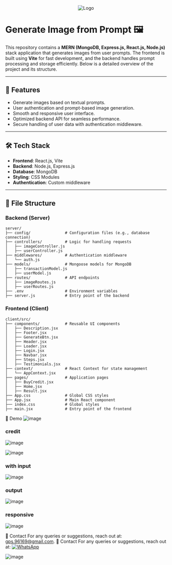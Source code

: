 <div align="center">
  <img src="https://github.com/user-attachments/assets/5c9c2ac3-e29f-4e17-8697-e1bca6d66ead" alt="Logo" />
</div>


# Generate Image from Prompt 🖼️

This repository contains a **MERN (MongoDB, Express.js, React.js, Node.js)** stack application that generates images from user prompts. The frontend is built using **Vite** for fast development, and the backend handles prompt processing and storage efficiently. Below is a detailed overview of the project and its structure.

---

## 🚀 Features
- Generate images based on textual prompts.
- User authentication and prompt-based image generation.
- Smooth and responsive user interface.
- Optimized backend API for seamless performance.
- Secure handling of user data with authentication middleware.

---

## 🛠️ Tech Stack
- **Frontend**: React.js, Vite
- **Backend**: Node.js, Express.js
- **Database**: MongoDB
- **Styling**: CSS Modules
- **Authentication**: Custom middleware

---

## 📂 File Structure

### Backend (Server)
```
server/
├── config/               # Configuration files (e.g., database connection)
├── controllers/          # Logic for handling requests
│   ├── imageController.js
│   ├── userController.js
├── middlewares/          # Authentication middleware
│   └── auth.js
├── models/               # Mongoose models for MongoDB
│   ├── transactionModel.js
│   ├── userModel.js
├── routes/               # API endpoints
│   ├── imageRoutes.js
│   ├── userRoutes.js
├── .env                  # Environment variables
├── server.js             # Entry point of the backend

```


### Frontend (Client)

```
client/src/
├── components/           # Reusable UI components
│   ├── Description.jsx
│   ├── Footer.jsx
│   ├── GenerateBtn.jsx
│   ├── Header.jsx
│   ├── Loader.jsx
│   ├── Login.jsx
│   ├── Navbar.jsx
│   ├── Steps.jsx
│   ├── Testimonials.jsx
├── context/              # React Context for state management
│   └── AppContext.jsx
├── pages/                # Application pages
│   ├── BuyCredit.jsx
│   ├── Home.jsx
│   ├── Result.jsx
├── App.css               # Global CSS styles
├── App.jsx               # Main React component
├── index.css             # Global styles
├── main.jsx              # Entry point of the frontend

```


📸 Demo
![image](https://github.com/user-attachments/assets/2b8042f9-ead0-4b4e-a97c-1796b1b09b8c)

### credit
![image](https://github.com/user-attachments/assets/7b44bc1c-ace1-448c-acee-ca196df52cd6)

![image](https://github.com/user-attachments/assets/7999ceda-8680-473e-86fc-9b683caa6d50)

### with input
![image](https://github.com/user-attachments/assets/088b3a7e-23f5-4686-977e-e3c6b3e2df41)
### output
![image](https://github.com/user-attachments/assets/408ce5bb-08e6-459e-bf49-b5faf3727239)

### responsive 
![image](https://github.com/user-attachments/assets/65d85703-191e-4909-bf5f-01d45e4d5a2d)




📧 Contact
For any queries or suggestions, reach out at:  gps.96169@gmail.com.
📧 Contact
For any queries or suggestions, reach out at: <a href="https://wa.me/918957818597?text=Hey%20%F0%9F%91%8B%2C%20how%20can%20I%20help%20you%3F">
    <img src="https://img.shields.io/badge/WhatsApp-Click%20Me-25D366?style=for-the-badge&logo=whatsapp" alt="WhatsApp" />
  </a>

![image](https://github.com/user-attachments/assets/d8f8e89a-bb5c-445f-8c9e-829dc96852d4)

